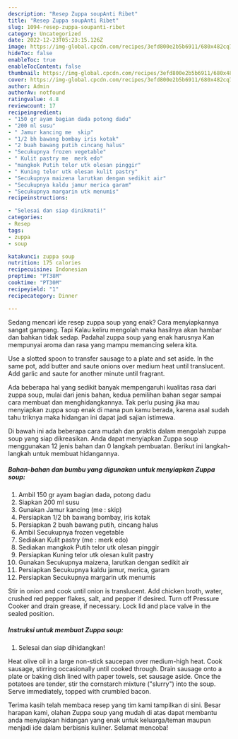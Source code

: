 ```yaml
---
description: "Resep Zuppa soupAnti Ribet"
title: "Resep Zuppa soupAnti Ribet"
slug: 1094-resep-zuppa-soupanti-ribet
category: Uncategorized
date: 2022-12-23T05:23:15.126Z
image: https://img-global.cpcdn.com/recipes/3efd800e2b5b6911/680x482cq70/zuppa-soup-foto-resep-utama.jpg
hideToc: false
enableToc: true
enableTocContent: false
thumbnail: https://img-global.cpcdn.com/recipes/3efd800e2b5b6911/680x482cq70/zuppa-soup-foto-resep-utama.jpg
cover: https://img-global.cpcdn.com/recipes/3efd800e2b5b6911/680x482cq70/zuppa-soup-foto-resep-utama.jpg
author: Admin
authorAv: notfound
ratingvalue: 4.8
reviewcount: 17
recipeingredient:
- "150 gr ayam bagian dada potong dadu"
- "200 ml susu"
- " Jamur kancing me  skip"
- "1/2 bh bawang bombay iris kotak"
- "2 buah bawang putih cincang halus"
- "Secukupnya frozen vegetable"
- " Kulit pastry me  merk edo"
- "mangkok Putih telor utk olesan pinggir"
- " Kuning telor utk olesan kulit pastry"
- "Secukupnya maizena larutkan dengan sedikit air"
- "Secukupnya kaldu jamur merica garam"
- "Secukupnya margarin utk menumis"
recipeinstructions:

- "Selesai dan siap dinikmati!"
categories:
- Resep
tags:
- zuppa
- soup

katakunci: zuppa soup 
nutrition: 175 calories
recipecuisine: Indonesian
preptime: "PT38M"
cooktime: "PT30M"
recipeyield: "1"
recipecategory: Dinner

---
```



Sedang mencari ide resep zuppa soup yang enak? Cara menyiapkannya sangat gampang. Tapi Kalau keliru mengolah maka hasilnya akan hambar dan bahkan tidak sedap. Padahal zuppa soup yang enak harusnya Kan mempunyai aroma dan rasa yang mampu memancing selera kita.


Use a slotted spoon to transfer sausage to a plate and set aside. In the same pot, add butter and saute onions over medium heat until translucent. Add garlic and saute for another minute until fragrant.

Ada beberapa hal yang sedikit banyak mempengaruhi kualitas rasa dari zuppa soup, mulai dari jenis bahan, kedua pemilihan bahan segar sampai cara membuat dan menghidangkannya. Tak perlu pusing jika mau menyiapkan zuppa soup enak di mana pun kamu berada, karena asal sudah tahu triknya maka hidangan ini dapat jadi sajian istimewa.


Di bawah ini ada beberapa cara mudah dan praktis dalam mengolah zuppa soup yang siap dikreasikan. Anda dapat menyiapkan Zuppa soup menggunakan 12 jenis bahan dan 0 langkah pembuatan. Berikut ini langkah-langkah untuk membuat hidangannya.

<!--inarticleads1-->

##### Bahan-bahan dan bumbu yang digunakan untuk menyiapkan Zuppa soup:

1. Ambil 150 gr ayam bagian dada, potong dadu
1. Siapkan 200 ml susu
1. Gunakan  Jamur kancing (me : skip)
1. Persiapkan 1/2 bh bawang bombay, iris kotak
1. Persiapkan 2 buah bawang putih, cincang halus
1. Ambil Secukupnya frozen vegetable
1. Sediakan  Kulit pastry (me : merk edo)
1. Sediakan mangkok Putih telor utk olesan pinggir
1. Persiapkan  Kuning telor utk olesan kulit pastry
1. Gunakan Secukupnya maizena, larutkan dengan sedikit air
1. Persiapkan Secukupnya kaldu jamur, merica, garam
1. Persiapkan Secukupnya margarin utk menumis


Stir in onion and cook until onion is translucent. Add chicken broth, water, crushed red pepper flakes, salt, and pepper if desired. Turn off Pressure Cooker and drain grease, if necessary. Lock lid and place valve in the sealed position. 

<!--inarticleads2-->

##### Instruksi untuk membuat Zuppa soup:


1. Selesai dan siap dihidangkan!

Heat olive oil in a large non-stick saucepan over medium-high heat. Cook sausage, stirring occasionally until cooked through. Drain sausage onto a plate or baking dish lined with paper towels, set sausage aside. Once the potatoes are tender, stir the cornstarch mixture (&#34;slurry&#34;) into the soup. Serve immediately, topped with crumbled bacon. 

Terima kasih telah membaca resep yang tim kami tampilkan di sini. Besar harapan kami, olahan Zuppa soup yang mudah di atas dapat membantu anda menyiapkan hidangan yang enak untuk keluarga/teman maupun menjadi ide dalam berbisnis kuliner. Selamat mencoba!
